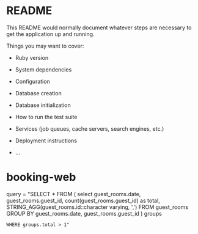 # README

This README would normally document whatever steps are necessary to get the
application up and running.

Things you may want to cover:

* Ruby version

* System dependencies

* Configuration

* Database creation

* Database initialization

* How to run the test suite

* Services (job queues, cache servers, search engines, etc.)

* Deployment instructions

* ...
# booking-web


query = "SELECT * FROM
    (
        select 
        guest_rooms.date, 
        guest_rooms.guest_id, 
        count(guest_rooms.guest_id) as total,
        STRING_AGG(guest_rooms.id::character varying, ',')
        FROM guest_rooms 
        GROUP BY guest_rooms.date, guest_rooms.guest_id
    ) groups
    
    WHERE groups.total > 1"